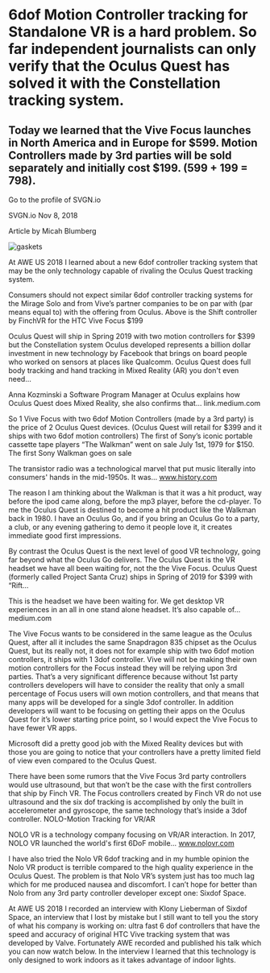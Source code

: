 # 6dof Motion Controller tracking for Standalone VR is a hard problem. So far independent journalists can only verify that the Oculus Quest has solved it with the Constellation tracking system.

## Today we learned that the Vive Focus launches in North America and in Europe for $599. Motion Controllers made by 3rd parties will be sold separately and initially cost $199. (599 + 199 = 798).
Go to the profile of SVGN.io

SVGN.io
Nov 8, 2018

Article by Micah Blumberg

![gaskets](https://i.imgur.com/xn7lVCw.jpg)

At AWE US 2018 I learned about a new 6dof controller tracking system that may be the only technology capable of rivaling the Oculus Quest tracking system.

Consumers should not expect similar 6dof controller tracking systems for the Mirage Solo and from Vive’s partner companies to be on par with (par means equal to) with the offering from Oculus.
Above is the Shift controller by FinchVR for the HTC Vive Focus $199

Oculus Quest will ship in Spring 2019 with two motion controllers for $399 but the Constellation system Oculus developed represents a billion dollar investment in new technology by Facebook that brings on board people who worked on sensors at places like Qualcomm.
Oculus Quest does full body tracking and hand tracking in Mixed Reality (AR) you don't even need...

Anna Kozminski a Software Program Manager at Oculus explains how Oculus Quest does Mixed Reality, she also confirms that…
link.medium.com

So 1 Vive Focus with two 6dof Motion Controllers (made by a 3rd party) is the price of 2 Oculus Quest devices. (Oculus Quest will retail for $399 and it ships with two 6dof motion controllers) The first of Sony’s iconic portable cassette tape players “The Walkman” went on sale July 1st, 1979 for $150.
The first Sony Walkman goes on sale

The transistor radio was a technological marvel that put music literally into consumers' hands in the mid-1950s. It was…
www.history.com

The reason I am thinking about the Walkman is that it was a hit product, way before the ipod came along, before the mp3 player, before the cd-player. To me the Oculus Quest is destined to become a hit product like the Walkman back in 1980. I have an Oculus Go, and if you bring an Oculus Go to a party, a club, or any evening gathering to demo it people love it, it creates immediate good first impressions.

By contrast the Oculus Quest is the next level of good VR technology, going far beyond what the Oculus Go delivers. The Oculus Quest is the VR headset we have all been waiting for, not the the Vive Focus.
Oculus Quest (formerly called Project Santa Cruz) ships in Spring of 2019 for $399 with “Rift…

This is the headset we have been waiting for. We get desktop VR experiences in an all in one stand alone headset. It’s also capable of…
medium.com

The Vive Focus wants to be considered in the same league as the Oculus Quest, after all it includes the same Snapdragon 835 chipset as the Oculus Quest, but its really not, it does not for example ship with two 6dof motion controllers, it ships with 1 3dof controller. Vive will not be making their own motion controllers for the Focus instead they will be relying upon 3rd parties. That’s a very significant difference because without 1st party controllers developers will have to consider the reality that only a small percentage of Focus users will own motion controllers, and that means that many apps will be developed for a single 3dof controller. In addition developers will want to be focusing on getting their apps on the Oculus Quest for it’s lower starting price point, so I would expect the Vive Focus to have fewer VR apps.

Microsoft did a pretty good job with the Mixed Reality devices but with those you are going to notice that your controllers have a pretty limited field of view even compared to the Oculus Quest.

There have been some rumors that the Vive Focus 3rd party controllers would use ultrasound, but that won’t be the case with the first controllers that ship by Finch VR. The Focus controllers created by Finch VR do not use ultrasound and the six dof tracking is accomplished by only the built in accelerometer and gyroscope, the same technology that’s inside a 3dof controller.
NOLO-Motion Tracking for VR/AR

NOLO VR is a technology company focusing on VR/AR interaction. In 2017, NOLO VR launched the world's first 6DoF mobile…
www.nolovr.com

I have also tried the Nolo VR 6dof tracking and in my humble opinion the Nolo VR product is terrible compared to the high quality experience in the Oculus Quest. The problem is that Nolo VR’s system just has too much lag which for me produced nausea and discomfort. I can’t hope for better than Nolo from any 3rd party controller developer except one: Sixdof Space.

At AWE US 2018 I recorded an interview with Klony Lieberman of Sixdof Space, an interview that I lost by mistake but I still want to tell you the story of what his company is working on: ultra fast 6 dof controllers that have the speed and accuracy of original HTC Vive tracking system that was developed by Valve. Fortunately AWE recorded and published his talk which you can now watch below. In the interview I learned that this technology is only designed to work indoors as it takes advantage of indoor lights.
